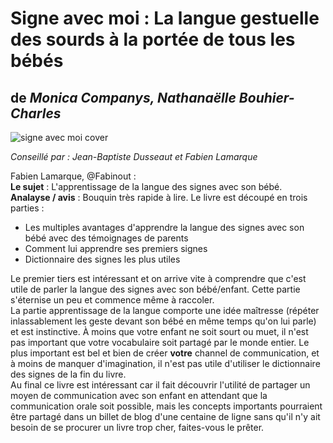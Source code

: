# Signe avec moi : La langue gestuelle des sourds à la portée de tous les bébés

 ## de _Monica Companys,‎ Nathanaëlle Bouhier-Charles_
 
 
![signe avec moi cover](https://github.com/okiwi/awesome/blob/master/images/signe%20avec%20moi.jpg) 
 
*Conseillé par : Jean-Baptiste Dusseaut et Fabien Lamarque* 
 
Fabien Lamarque, @Fabinout :   
**Le sujet** :  L'apprentissage de la langue des signes avec son bébé.     
**Analayse / avis** : Bouquin très rapide à lire. Le livre est découpé en trois parties : 
 *  Les multiples avantages d'apprendre la langue des signes avec son bébé avec des témoignages de parents    
 * Comment lui apprendre ses premiers signes
 * Dictionnaire des signes les plus utiles
 
Le premier tiers est intéressant et on arrive vite à comprendre que c'est utile de parler la langue des signes avec son bébé/enfant. 
Cette partie s'éternise un peu et commence même à raccoler.      
La partie apprentissage de la langue comporte une idée maîtresse (répéter inlassablement les geste devant
son bébé en même temps qu'on lui parle) et est instinctive. 
À moins que votre enfant ne soit sourt ou muet, il n'est pas important que votre vocabulaire soit partagé
par le monde entier. Le plus important est bel et bien de créer **votre** channel de communication, et à moins de manquer
d'imagination, il n'est pas utile d'utiliser le dictionnaire des signes de la fin du livre.   
Au final ce livre est intéressant car il fait découvrir l'utilité de partager un moyen de communication avec son 
enfant en attendant que la communication orale soit possible, mais les concepts importants pourraient être partagé
dans un billet de blog d'une centaine de ligne sans qu'il n'y ait besoin de se procurer un livre trop cher, faites-vous
le prêter. 
